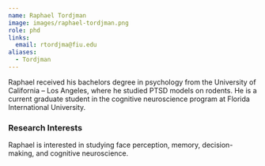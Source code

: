 ```yaml
---
name: Raphael Tordjman
image: images/raphael-tordjman.png
role: phd
links:
  email: rtordjma@fiu.edu
aliases:
  - Tordjman
---
```


Raphael received his bachelors degree in psychology from the University of California – Los Angeles, where he studied PTSD models on rodents. He is a current graduate student in the cognitive neuroscience program at Florida International University.

### Research Interests
Raphael is interested in studying face perception, memory, decision-making, and cognitive neuroscience.
